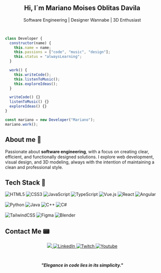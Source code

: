 
<h2 align="center">Hi, I´m  Mariano Moises Oblitas Davila</h2>
<p align="center">Software Engineering | Designer Wannabe | 3D Enthusiast</p>

<br/>

```js
class Developer {
  constructor(name) {
    this.name = name;
    this.passions = ["code", "music", "design"];
    this.status = "alwaysLearning";
  }

  work() {
    this.writeCode();
    this.listenToMusic();
    this.exploreIdeas();
  }

  writeCode() {}
  listenToMusic() {}
  exploreIdeas() {}
}

const mariano = new Developer("Mariano");
mariano.work();
````

## About me 🍕

Passionate about **software engineering**, with a focus on creating clear, efficient, and functionally designed solutions.
I explore web development, visual design, and 3D modeling, always with the intention of maintaining a clean and professional style.

## Tech Stack 📀

![HTML5](https://img.shields.io/badge/html5-%23E34F26.svg?style=for-the-badge\&logo=html5\&logoColor=white)
![CSS3](https://img.shields.io/badge/css3-%231572B6.svg?style=for-the-badge\&logo=css3\&logoColor=white)
![JavaScript](https://img.shields.io/badge/javascript-%23323330.svg?style=for-the-badge\&logo=javascript\&logoColor=%23F7DF1E)
![TypeScript](https://img.shields.io/badge/typescript-%23007ACC.svg?style=for-the-badge\&logo=typescript\&logoColor=white)
![Vue.js](https://img.shields.io/badge/vuejs-%2335495e.svg?style=for-the-badge\&logo=vuedotjs\&logoColor=%234FC08D)
![React](https://img.shields.io/badge/react-%2320232a.svg?style=for-the-badge\&logo=react\&logoColor=%2361DAFB)
![Angular](https://img.shields.io/badge/angular-%23DD0031.svg?style=for-the-badge\&logo=angular\&logoColor=white)<br/><br/>
![Python](https://img.shields.io/badge/python-3670A0?style=for-the-badge\&logo=python\&logoColor=ffdd54)
![Java](https://img.shields.io/badge/java-%23ED8B00.svg?style=for-the-badge\&logo=openjdk\&logoColor=white)
![C++](https://img.shields.io/badge/c++-%2300599C.svg?style=for-the-badge\&logo=c%2B%2B\&logoColor=white)
![C#](https://img.shields.io/badge/c%23-%23239120.svg?style=for-the-badge\&logo=c-sharp\&logoColor=white)<br/><br/>
![TailwindCSS](https://img.shields.io/badge/tailwindcss-%2338B2AC.svg?style=for-the-badge\&logo=tailwind-css\&logoColor=white)
![Figma](https://img.shields.io/badge/figma-%23F24E1E.svg?style=for-the-badge\&logo=figma\&logoColor=white)
![Blender](https://img.shields.io/badge/blender-%23F5792A.svg?style=for-the-badge\&logo=blender\&logoColor=white)

## Contact Me 📟

<p align="center">
<a href="https://www.instagram.com/vr700_official/?hl=es">
    <img src="https://img.shields.io/badge/Instagram-%23E4405F.svg?style=for-the-badge&logo=Instagram&logoColor=white">
</a>
<a href="https://www.linkedin.com/in/mariano-moises-oblitas-davila-7b5738328">
    <img src="https://img.shields.io/badge/LinkedIn-%230077B5.svg?style=for-the-badge&logo=linkedin&logoColor=white" alt="LinkedIn">
</a>
<a href="https://www.twitch.tv/vr700">
    <img src="https://img.shields.io/badge/Twitch-9347FF?style=for-the-badge&logo=twitch&logoColor=white" alt="Twitch">
</a>
<a href="https://www.youtube.com/@VRgames700">
    <img src="https://img.shields.io/badge/YouTube-%23FF0000.svg?style=for-the-badge&logo=YouTube&logoColor=white" alt="Youtube">
</a>
</p>

<br/>

<p align="center">
  <b><i>"Elegance in code lies in its simplicity."</i></b>
</p>
